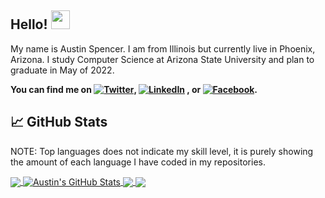 ## Hello! <img src="https://raw.githubusercontent.com/MartinHeinz/MartinHeinz/master/wave.gif" width="30px">


My name is Austin Spencer. I am from Illinois but currently live in Phoenix, Arizona. 
I study Computer Science at Arizona State University and plan to graduate in May of 2022.

**You can find me on [![Twitter][1.2]][1],  [![LinkedIn][3.2]][3] ,  or [![Facebook][4.2]][4].**


## &#x1f4c8; GitHub Stats
NOTE: Top languages does not indicate my skill level, it is purely showing the amount of each language I have coded in my repositories.

<a href="https://github.com/abspen1/abspen1">
  <img align="center" src="https://github-readme-stats.vercel.app/api/top-langs/?username=abspen1&hide=css,rtf&theme=vue" />
</a>
<a href="https://github.com/abspen1/abspen1">
  <img align="center" src="https://github-readme-stats.vercel.app/api?username=abspen1&show_icons=true&line_height=32&count_private=true&include_all_commits=true&theme=vue" alt="Austin's GitHub Stats" />
</a>
<a href="https://github.com/abspen1/twitter-bot">
  <img align="center" src="https://github-readme-stats.vercel.app/api/pin/?username=abspen1&repo=twitter-bot&theme=vue" />
</a>
<a href="https://github.com/abspen1/hangman-js">
  <img align="center" src="https://github-readme-stats.vercel.app/api/pin/?username=abspen1&repo=hangman-js&theme=vue" />
</a>

<!--
## 📫 Where to find me
- [![Twitter][1.1]][1]
- [![LinkedIn][3.2]][3]
- [![Facebook][4.2]][4]
-->

<!-- links to social media icons -->

<!-- icons with padding -->

[1.1]: http://i.imgur.com/tXSoThF.png (twitter icon with padding)
[2.1]: http://i.imgur.com/0o48UoR.png (github icon with padding)
[3.1]: http://i.imgur.com/P3YfQoD.png (facebook icon with padding)


<!-- icons without padding -->

[1.2]: http://i.imgur.com/wWzX9uB.png (twitter icon without padding)
[2.2]: http://i.imgur.com/9I6NRUm.png (github icon without padding)
[3.2]: https://raw.githubusercontent.com/MartinHeinz/MartinHeinz/master/linkedin-3-16.png (LinkedIn icon without padding)
[4.2]: http://i.imgur.com/fep1WsG.png (facebook icon without padding)


<!-- links to your social media accounts -->

[1]: https://twitter.com/austinnspencer
[2]: https://github.com/abspen1
[3]: https://www.linkedin.com/in/austin-spencer-b56a25177/
[4]: https://www.facebook.com/austin.spencer.129


<!-- Resources -->
<!-- Icons: https://simpleicons.org/ -->
<!-- GitHub Stats: https://github.com/anuraghazra/github-readme-stats -->
<!-- Emojis: https://emojipedia.org/emoji/ -->
<!-- HTML Emojis: https://www.fileformat.info/index.htm -->
<!-- Shields: https://shields.io/ -->
<!-- Awesome GitHub Profile README: https://github.com/abhisheknaiidu/awesome-github-profile-readme -->
